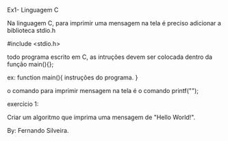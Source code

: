 
Ex1- Linguagem C

Na linguagem C, para imprimir uma mensagem na tela é preciso adicionar 
a biblioteca stdio.h

#include <stdio.h>

todo programa escrito em C, as intruções devem ser colocada dentro da função main(){};

ex: 
  function main(){
      instruções do programa.
  }

o comando para imprimir mensagem na tela é o comando printf("");


exercício 1: 
  
  Criar um algoritmo que imprima uma mensagem de "Hello World!".


By: Fernando Silveira.



